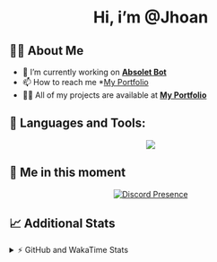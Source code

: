 <h1 align="center">Hi, i’m @Jhoan</h1>

## 🙋‍♂️ About Me

- 🔭 I’m currently working on **[Absolet Bot](https://strider.cloud)**
- 📫 How to reach me *[My Portfolio](https://jhoan.me/contact)
- 👨‍💻 All of my projects are available at **[My Portfolio](https://jhoan.me)**

## 🚀 Languages and Tools:
<p align="center">
  <a href="https://skillicons.dev">
    <img src="https://skillicons.dev/icons?i=js,ts,html,css,bootstrap,nodejs,express,vscode,neovim,vim,atom,cloudflare,git,github,discord,bots,linux,mongodb,nginx,redis,wordpress,heroku&perline=11" />
  </a>
</p>
  
## 👤 Me in this moment
<p align="center">
    <a href="https://discord.com/users/612460795124776960" target="_blank" rel="nofollow">
        <img src="https://lanyard-profile-readme.vercel.app/api/612460795124776960?idleMessage=Probably%20coding%20Absolet..." alt="Discord Presence" align="center">
    </a>
</p>

## 📈 Additional Stats
<details>
    <summary>⚡ GitHub and WakaTime Stats</summary>
    <br/>

<!--START_SECTION:waka-->
![Code Time](http://img.shields.io/badge/Code%20Time-533%20hrs%2018%20mins-blue)

**🐱 My GitHub Data** 

> 🏆 1,076 Contributions in the Year 2022
 > 
> 📦 169.5 kB Used in GitHub's Storage 
 > 
> 💼 Opted to Hire
 > 
> 📜 4 Public Repositories 
 > 
> 🔑 37 Private Repositories  
 > 
**I'm an Early 🐤** 

```text
🌞 Morning    91 commits     ██░░░░░░░░░░░░░░░░░░░░░░░   10.96% 
🌆 Daytime    380 commits    ███████████░░░░░░░░░░░░░░   45.78% 
🌃 Evening    323 commits    █████████░░░░░░░░░░░░░░░░   38.92% 
🌙 Night      36 commits     █░░░░░░░░░░░░░░░░░░░░░░░░   4.34%

```
📅 **I'm Most Productive on Saturday** 

```text
Monday       114 commits    ███░░░░░░░░░░░░░░░░░░░░░░   13.73% 
Tuesday      126 commits    ███░░░░░░░░░░░░░░░░░░░░░░   15.18% 
Wednesday    138 commits    ████░░░░░░░░░░░░░░░░░░░░░   16.63% 
Thursday     92 commits     ██░░░░░░░░░░░░░░░░░░░░░░░   11.08% 
Friday       131 commits    ████░░░░░░░░░░░░░░░░░░░░░   15.78% 
Saturday     159 commits    ████░░░░░░░░░░░░░░░░░░░░░   19.16% 
Sunday       70 commits     ██░░░░░░░░░░░░░░░░░░░░░░░   8.43%

```


📊 **This Week I Spent My Time On** 

```text
⌚︎ Time Zone: America/Bogota

💬 Programming Languages: 
TypeScript               17 hrs 36 mins      █████████████████████░░░░   87.18% 
JavaScript               1 hr 7 mins         █░░░░░░░░░░░░░░░░░░░░░░░░   5.53% 
YAML                     46 mins             █░░░░░░░░░░░░░░░░░░░░░░░░   3.88% 
JSON                     28 mins             ░░░░░░░░░░░░░░░░░░░░░░░░░   2.36% 
Java                     5 mins              ░░░░░░░░░░░░░░░░░░░░░░░░░   0.45%

🔥 Editors: 
VS Code                  20 hrs 11 mins      █████████████████████████   100.0%

🐱‍💻 Projects: 
bloom                    18 hrs 55 mins      ███████████████████████░░   93.69% 
dilva                    34 mins             ░░░░░░░░░░░░░░░░░░░░░░░░░   2.83% 
bloom_enc                29 mins             ░░░░░░░░░░░░░░░░░░░░░░░░░   2.42% 
strider-app              6 mins              ░░░░░░░░░░░░░░░░░░░░░░░░░   0.55% 
xd                       6 mins              ░░░░░░░░░░░░░░░░░░░░░░░░░   0.51%

💻 Operating System: 
Linux                    20 hrs 11 mins      █████████████████████████   100.0%

```

**I Mostly Code in JavaScript** 

```text
JavaScript               16 repos            ███████████████░░░░░░░░░░   61.54% 
TypeScript               4 repos             ███░░░░░░░░░░░░░░░░░░░░░░   15.38% 
Java                     3 repos             ███░░░░░░░░░░░░░░░░░░░░░░   11.54% 
Shell                    1 repo              █░░░░░░░░░░░░░░░░░░░░░░░░   3.85% 
CSS                      1 repo              █░░░░░░░░░░░░░░░░░░░░░░░░   3.85%

```



 Last Updated on 18/12/2022 12:50:45 UTC
<!--END_SECTION:waka-->
</details>
